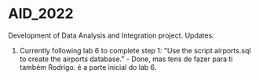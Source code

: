 # AID_2022
Development of Data Analysis and Integration project.
Updates: 
1. Currently following lab 6 to complete step 1: "Use the script airports.sql to create the airports database." - Done, mas tens de fazer para ti também Rodrigo. é a parte inicial do lab 6.
